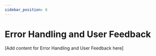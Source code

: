 ```yaml
---
sidebar_position: 6
---
```


# Error Handling and User Feedback

[Add content for Error Handling and User Feedback here]
